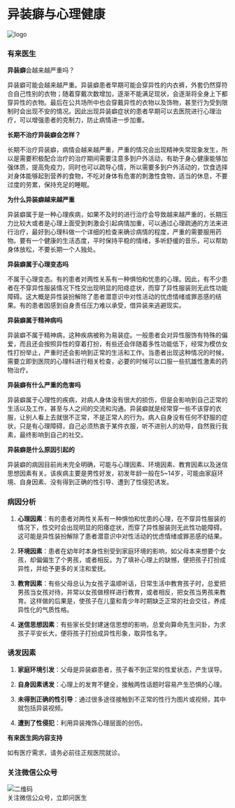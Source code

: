 # 异装癖与心理健康

![logo](https://selfpage-gips.cdn.bcebos.com/f8710f1b66fbdf787a1fbab2eee0cc44.png@!img_w144_h144)

### 有来医生

**异装癖**会越来越严重吗？

异装癖可能会越来越严重。异装癖患者早期可能会穿异性的内衣裤，外套仍然穿符合自己性别的衣物；随着穿戴次数增加，逐渐不能满足现状，会逐渐将全身上下都穿异性的衣物。最后在公共场所中也会穿戴异性的衣物以及饰物，甚至行为受到限制时会出现不安的情况。因此出现异装癖症状的患者早期可以去医院进行心理治疗，可以增强患者的克制力，防止病情进一步加重。

**长期不治疗异装癖会怎样？**

长期不治疗异装癖，病情会越来越严重，严重的情况会出现精神失常现象发生，所以是需要积极配合治疗的治疗期间需要注意多到户外活动，有助于身心健康能够加强体质，提高免疫力，同时也可以疏导心情，所以需要多到户外活动的，饮食选择对身体能够起到营养的食物，不吃对身体有危害的刺激性食物，适当的休息，不要过度的劳累，保持充足的睡眠。

**为什么异装癖越来越严重**

异装癖属于是一种心理疾病，如果不及时的进行治疗会导致越来越严重的，长期压力比较大或者是心理上面受到刺激会引起病情加重，可以通过心理疏通的方法来进行治疗，最好到心理科做一个详细的检查来确诊病情的程度，严重的需要服用药物。要有一个健康的生活态度，平时保持平稳的情绪，多听舒缓的音乐，可以帮助身体放松，不要长期一个人独处。

**异装癖属于心理变态吗**

不属于心理变态。有的患者对两性关系有一种惧怕和忧患的心理。因此，有不少患者在不穿异性服装情况下性交出现明显的阳痉症状，而穿了异性服装则无此性功能障碍。这大概是异性装扮解除了患者潜意识中对性活动的忧虑情绪或罪恶感的结果。有的患者因感到自身责任压力难以承受，借异装来逃避现实。

**异装癖属于精神病吗**

异装癖不属于精神病，这种疾病被称为易装症。一般患者会对异性服饰有特殊的偏爱，而且还会按照异性的穿着打扮，有些还会伴随着多性功能低下，经常为模仿女性打扮举止，严重时还会影响到正常的生活和工作。当患者出现这种情况的时候，需要立即到医院的心理科进行相关检查，必要的时候可以口服一些抗雄性激素的药物治疗。

**异装癖有什么严重的危害吗**

异装癖属于心理性的疾病，对病人身体没有很大的损伤，但是会影响到自己正常的生活以及工作，甚至与人之间的交流和沟通。异装癖就是经常穿一些不该穿的衣服，让别人看上去就很不正常，不是正常人的行为。病人自身没有任何不舒服的症状，只是有心理障碍，自己必须热衷于某件衣服，听不进别人的劝导，自然我行我素，最终影响到自己的社交。

**异装癖是什么原因引起的**

异装癖的病因目前尚未完全明确，可能与心理因素、环境因素、教育因素以及迷信思想因素有关。该疾病主要是男性好发，初发年龄一般在5~14岁，可能由家庭环境、自身因素、没有得到正确的性引导、遭到了性侵犯诱发。

### 病因分析

1. **心理因素**：有的患者对两性关系有一种惧怕和忧患的心理，在不穿异性服装的情况下，性交时会出现明显的阳痿症状，而穿了异性服装则无此性功能障碍。这可能是异性装扮解除了患者潜意识中对性活动的忧虑情绪或罪恶感的结果。
   
2. **环境因素**：患者在幼年时本身性别受到家庭环境的影响，如父母本来想要个女孩，却偏偏生了个男孩，或者相反。为了填补心理上的缺憾，便把孩子打扮成异性，并给予更多的关注和爱抚。
   
3. **教育因素**：有些父母总认为女孩子温顺听话，日常生活中教育孩子时，总爱把男孩当女孩对待，并常以女孩做榜样进行教育，或者相反，把女孩当男孩来教育。这样做的后果是，使孩子在儿童和青少年时期缺乏正常的社会交往，养成异性化的气质性格。
   
4. **迷信思想因素**：有些家长受封建迷信思想的影响，总爱向算命先生问卦，为求孩子平安长大，便将孩子打扮成异性形象，取异性名字。

### 诱发因素

1. **家庭环境引发**：父母是异装癖患者，孩子看不到正常的性爱状态，产生误导。
   
2. **自身因素诱发**：心理上的发育不健全，接触两性话题时容易产生恐惧的心理。
   
3. **未得到正确的性引导**：通过很多途径接触到不正常的性行为图片或视频，其中就包括异装视频。
   
4. **遭到了性侵犯**：利用异装掩饰心理层面的创伤。

**有来医生网内容支持**

如有医疗需求，请务必前往正规医院就诊。

### 关注微信公众号
![二维码](https://med-fe.cdn.bcebos.com/selfhome/pc/triage_qrcode.png)  
关注微信公众号，立即问医生